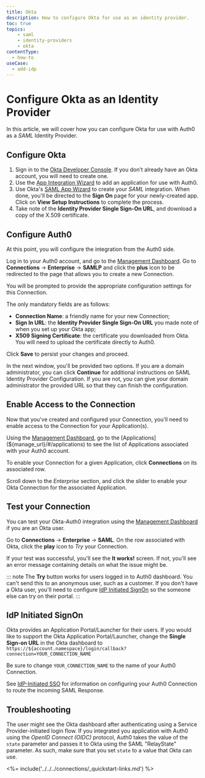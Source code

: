 ```yaml
---
title: Okta
description: How to configure Okta for use as an identity provider.
toc: true
topics:
    - saml
    - identity-providers
    - okta
contentType:
  - how-to
useCase:
  - add-idp
---
```


# Configure Okta as an Identity Provider

In this article, we will cover how you can configure Okta for use with Auth0 as a <dfn data-key="security-assertion-markup-language">SAML</dfn> Identity Provider.

## Configure Okta

1. Sign in to the [Okta Developer Console](https://login.okta.com). If you don't already have an Okta account, you will need to create one. 
2. Use the [App Integration Wizard](https://help.okta.com/en/prod/Content/Topics/Apps/Apps_App_Integration_Wizard.htm) to add an application for use with Auth0. 
3. Use Okta's [SAML App Wizard](https://help.okta.com/en/prod/Content/Topics/Apps/Apps_App_Integration_Wizard.htm#SAMLWizard) to create your <dfn data-key="security-assertion-markup-language">SAML</dfn> integration. When done, you'll be directed to the **Sign On** page for your newly-created app. Click on **View Setup Instructions** to complete the process.
4. Take note of the **Identity Provider Single Sign-On URL**, and download a copy of the X.509 certificate.

## Configure Auth0

At this point, you will configure the integration from the Auth0 side.

Log in to your Auth0 account, and go to the [Management Dashboard](${manage_url}). Go to **Connections** -> **Enterprise** -> **SAMLP** and click the **plus** icon to be redirected to the page that allows you to create a new Connection.

You will be prompted to provide the appropriate configuration settings for this Connection.

The only mandatory fields are as follows:

* **Connection Name**: a friendly name for your new Connection;
* **Sign In URL**: the **Identity Provider Single Sign-On URL** you made note of when you set up your Okta app;
* **X509 Signing Certificate**: the certificate you downloaded from Okta. You will need to upload the certificate directly to Auth0.

Click **Save** to persist your changes and proceed.

In the next window, you'll be provided two options. If you are a domain administrator, you can click **Continue** for additional instructions on SAML Identity Provider Configuration. If you are not, you can give your domain administrator the provided URL so that they can finish the configuration.

## Enable Access to the Connection

Now that you've created and configured your Connection, you'll need to enable access to the Connection for your Application(s).

Using the [Management Dashboard](${manage_url}), go to the [Applications](${manage_url}/#/applications) to see the list of Applications associated with your Auth0 account.

To enable your Connection for a given Application, click **Connections** on its associated row.

Scroll down to the *Enterprise* section, and click the slider to enable your Okta Connection for the associated Application.

## Test your Connection

You can test your Okta-Auth0 integration using the [Management Dashboard](${manage_url}) if you are an Okta user.

Go to **Connections** -> **Enterprise** -> **SAML**. On the row associated with Okta, click the **play** icon to *Try* your Connection.

If your test was successful, you'll see the **It works!** screen. If not, you'll see an error message containing details on what the issue might be.

::: note
The **Try** button works for users logged in to Auth0 dashboard. You can't send this to an anonymous user, such as a customer. If you don't have a Okta user, you'll need to configure [IdP Initiated SignOn](#idp-initiated-signon) so the someone else can try on their portal.
:::

## IdP Initiated SignOn

Okta provides an Application Portal/Launcher for their users. If you would like to support the Okta Application Portal/Launcher, change the **Single Sign-on URL** in the Okta dashboard to `https://${account.namespace}/login/callback?connection=YOUR_CONNECTION_NAME`

Be sure to change `YOUR_CONNECTION_NAME` to the name of your Auth0 Connection.

See [IdP-Initiated SSO](/protocols/saml/idp-initiated-sso) for information on configuring your Auth0 Connection to route the incoming SAML Response.

## Troubleshooting

The user might see the Okta dashboard after authenticating using a Service Provider-initiated login flow. If you integrated you application with Auth0 using the <dfn data-key="openid">OpenID Connect (OIDC)</dfn> protocol, Auth0 takes the value of the `state` parameter and passes it to Okta using the SAML "RelayState" parameter. As such, make sure that you set `state` to a value that Okta can use.

<%= include('../../../connections/_quickstart-links.md') %>
